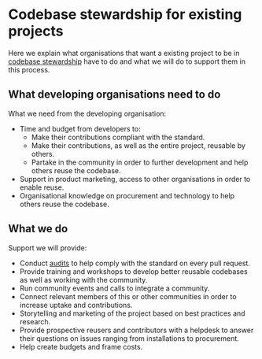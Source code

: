 # Codebase stewardship for existing projects

Here we explain what organisations that want a existing project to be in [codebase stewardship](index.md) have to do and what we will do to support them in this process.

## What developing organisations need to do

What we need from the developing organisation:

* Time and budget from developers to:
    * Make their contributions compliant with the standard.
    * Make their contributions, as well as the entire project, reusable by others.
    * Partake in the community in order to further development and help others reuse the codebase.
* Support in product marketing, access to other organisations in order to enable reuse.
* Organisational knowledge on procurement and technology to help others reuse the codebase.

## What we do

Support we will provide:

* Conduct [audits](../codebase-auditing/index.md) to help comply with the standard on every pull request.
* Provide training and workshops to develop better reusable codebases as well as working with the community.
* Run community events and calls to integrate a community.
* Connect relevant members of this or other communities in order to increase uptake and contributions.
* Storytelling and marketing of the project based on best practices and research.
* Provide prospective reusers and contributors with a helpdesk to answer their questions on issues ranging from installations to procurement.
* Help create budgets and frame costs.
